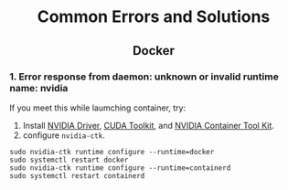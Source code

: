 # <div align="center"> Common Errors and Solutions </div>



##  <div align="center"> Docker </div>

### 1. Error response from daemon: unknown or invalid runtime name: nvidia 

If you meet this while laumching container, try:
1. Install [NVIDIA Driver](https://docs.nvidia.com/cuda/cuda-installation-guide-linux/), [CUDA Toolkit](https://developer.nvidia.com/downloads), and [NVIDIA Container Tool Kit](https://docs.nvidia.com/datacenter/cloud-native/container-toolkit/latest/install-guide.html).
2. configure `nvidia-ctk`.
  ```=
  sudo nvidia-ctk runtime configure --runtime=docker
  sudo systemctl restart docker
  sudo nvidia-ctk runtime configure --runtime=containerd
  sudo systemctl restart containerd
  ```
